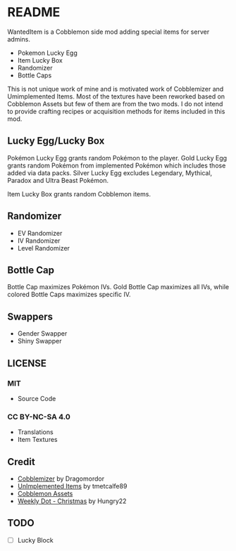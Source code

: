 # README

WantedItem is a Cobblemon side mod adding special items for server admins.

- Pokemon Lucky Egg
- Item Lucky Box
- Randomizer
- Bottle Caps

This is not unique work of mine and is motivated work of Cobblemizer and Umimplemented Items. Most of the textures have been reworked based on Cobblemon Assets but few of them are from the two mods. I do not intend to provide crafting recipes or acquisition methods for items included in this mod.

## Lucky Egg/Lucky Box

Pokémon Lucky Egg grants random Pokémon to the player. Gold Lucky Egg grants random Pokémon from implemented Pokémon which includes those added via data packs. Silver Lucky Egg excludes Legendary, Mythical, Paradox and Ultra Beast Pokémon. 

Item Lucky Box grants random Cobblemon items.

## Randomizer

- EV Randomizer
- IV Randomizer
- Level Randomizer

## Bottle Cap

Bottle Cap maximizes Pokémon IVs. Gold Bottle Cap maximizes all IVs, while colored Bottle Caps maximizes specific IV.

## Swappers

- Gender Swapper
- Shiny Swapper

## LICENSE

### MIT
- Source Code

### CC BY-NC-SA 4.0
- Translations
- Item Textures

## Credit

- [Cobblemizer](https://modrinth.com/mod/cobblemizer) by Dragomordor
- [UnImplemented Items](https://modrinth.com/mod/cobblemon-unimplemented-items) by tmetcalfe89
- [Cobblemon Assets](https://gitlab.com/cable-mc/cobblemon-assets)
- [Weekly Dot - Christmas](https://polymart.org/product/7274/weekly-dot-christmas) by Hungry22

## TODO
- [ ] Lucky Block